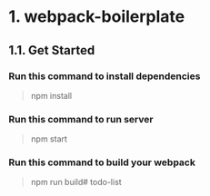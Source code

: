 # 1. webpack-boilerplate

## 1.1. Get Started

### Run this command to install dependencies
> npm install

### Run this command to run server
> npm start

### Run this command to build your webpack
> npm run build# todo-list
